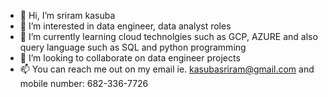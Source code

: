 - 👋 Hi, I’m sriram kasuba
- 👀 I’m interested in data engineer, data analyst roles 
- 🌱 I’m currently learning cloud technolgies such as GCP, AZURE and also query language such as SQL and python programming 
- 💞️ I’m looking to collaborate on data engineer projects 
- 📫 You can reach me out on my email ie. kasubasriram@gmail.com and mobile number: 682-336-7726

<!---
ksrir/ksrir is a ✨ special ✨ repository because its `README.md` (this file) appears on your GitHub profile.
You can click the Preview link to take a look at your changes.
--->
